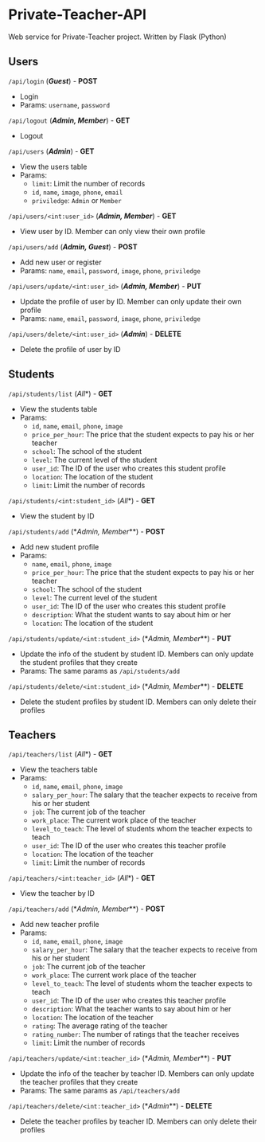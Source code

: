 # Private-Teacher-API
Web service for Private-Teacher project. Written by Flask (Python)

## Users
`/api/login` (**_Guest_**) - **POST**  
* Login
* Params: `username`, `password`

`/api/logout` (**_Admin, Member_**) - **GET**  
* Logout

`/api/users` (**_Admin_**) - **GET**  
* View the users table
* Params: 
  * `limit`: Limit the number of records
  * `id`, `name`, `image`, `phone`, `email`
  * `priviledge`: `Admin` or `Member`

`/api/users/<int:user_id>` (**_Admin, Member_**) - **GET**  
* View user by ID. Member can only view their own profile

`/api/users/add` (**_Admin, Guest_**) - **POST**  
* Add new user or register
* Params: `name`, `email`, `password`, `image`, `phone`, `priviledge`

`/api/users/update/<int:user_id>` (**_Admin, Member_**) - **PUT**  
* Update the profile of user by ID. Member can only update their own profile
* Params: `name`, `email`, `password`, `image`, `phone`, `priviledge`

`/api/users/delete/<int:user_id>` (**_Admin_**) - **DELETE**  
* Delete the profile of user by ID

## Students

`/api/students/list` (*All**) - **GET**
* View the students table
* Params: 
  * `id`, `name`, `email`, `phone`, `image`
  * `price_per_hour`: The price that the student expects to pay his or her teacher
  * `school`: The school of the student
  * `level`: The current level of the student
  * `user_id`: The ID of the user who creates this student profile
  * `location`: The location of the student
  * `limit`: Limit the number of records

`/api/students/<int:student_id>` (*All**) - **GET**
* View the student by ID

`/api/students/add` (*_Admin, Member_**) - **POST**
* Add new student profile
* Params: 
  * `name`, `email`, `phone`, `image`
  * `price_per_hour`: The price that the student expects to pay his or her teacher
  * `school`: The school of the student
  * `level`: The current level of the student
  * `user_id`: The ID of the user who creates this student profile
  * `description`: What the student wants to say about him or her
  * `location`: The location of the student

`/api/students/update/<int:student_id>` (*_Admin, Member_**) - **PUT**
* Update the info of the student by student ID. Members can only update the student profiles that they create
* Params: The same params as `/api/students/add`

`/api/students/delete/<int:student_id>` (*_Admin, Member_**) - **DELETE**
* Delete the student profiles by student ID. Members can only delete their profiles


## Teachers

`/api/teachers/list` (*All**) - **GET**
* View the teachers table
* Params: 
  * `id`, `name`, `email`, `phone`, `image`
  * `salary_per_hour`: The salary that the teacher expects to receive from his or her student
  * `job`: The current job of the teacher
  * `work_place`: The current work place of the teacher
  * `level_to_teach`: The level of students whom the teacher expects to teach
  * `user_id`: The ID of the user who creates this teacher profile
  * `location`: The location of the teacher
  * `limit`: Limit the number of records

`/api/teachers/<int:teacher_id>` (*All**) - **GET**
* View the teacher by ID

`/api/teachers/add` (*_Admin, Member_**) - **POST**
* Add new teacher profile
* Params: 
  * `id`, `name`, `email`, `phone`, `image`
  * `salary_per_hour`: The salary that the teacher expects to receive from his or her student
  * `job`: The current job of the teacher
  * `work_place`: The current work place of the teacher
  * `level_to_teach`: The level of students whom the teacher expects to teach
  * `user_id`: The ID of the user who creates this teacher profile
  * `description`: What the teacher wants to say about him or her
  * `location`: The location of the teacher
  * `rating`: The average rating of the teacher
  * `rating_number`: The number of ratings that the teacher receives
  * `limit`: Limit the number of records

`/api/teachers/update/<int:teacher_id>` (*_Admin, Member_**) - **PUT**
* Update the info of the teacher by teacher ID. Members can only update the teacher profiles that they create
* Params: The same params as `/api/teachers/add`

`/api/teachers/delete/<int:teacher_id>` (*_Admin_**) - **DELETE**
* Delete the teacher profiles by teacher ID. Members can only delete their profiles
